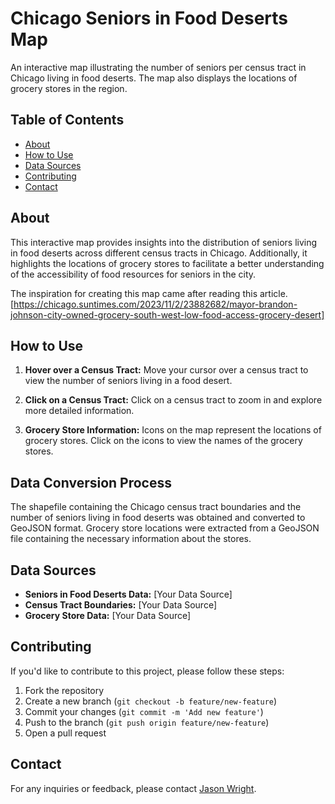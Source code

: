 # Chicago Seniors in Food Deserts Map

An interactive map illustrating the number of seniors per census tract in Chicago living in food deserts. The map also displays the locations of grocery stores in the region.

## Table of Contents
- [About](#about)
- [How to Use](#how-to-use)
- [Data Sources](#data-sources)
- [Contributing](#contributing)
- [Contact](#contact)

## About

This interactive map provides insights into the distribution of seniors living in food deserts across different census tracts in Chicago. Additionally, it highlights the locations of grocery stores to facilitate a better understanding of the accessibility of food resources for seniors in the city.

The inspiration for creating this map came after reading this article. [https://chicago.suntimes.com/2023/11/2/23882682/mayor-brandon-johnson-city-owned-grocery-south-west-low-food-access-grocery-desert]

## How to Use

1. **Hover over a Census Tract:** Move your cursor over a census tract to view the number of seniors living in a food desert.

2. **Click on a Census Tract:** Click on a census tract to zoom in and explore more detailed information.

3. **Grocery Store Information:** Icons on the map represent the locations of grocery stores. Click on the icons to view the names of the grocery stores.

## Data Conversion Process

The shapefile containing the Chicago census tract boundaries and the number of seniors living in food deserts was obtained and converted to GeoJSON format. Grocery store locations were extracted from a GeoJSON file containing the necessary information about the stores.

## Data Sources

- **Seniors in Food Deserts Data:** [Your Data Source]
- **Census Tract Boundaries:** [Your Data Source]
- **Grocery Store Data:** [Your Data Source]

## Contributing

If you'd like to contribute to this project, please follow these steps:

1. Fork the repository
2. Create a new branch (`git checkout -b feature/new-feature`)
3. Commit your changes (`git commit -m 'Add new feature'`)
4. Push to the branch (`git push origin feature/new-feature`)
5. Open a pull request

## Contact

For any inquiries or feedback, please contact [Jason Wright](wrightjd5@appstate.edu).
